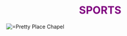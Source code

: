 <h1 align="center">
  <b style="color:purple;">SPORTS</b><br>
</h1>


 <img class="imgleft" src="file:///Users/edimaimoh/Desktop/Screenshot%202019-01-08%20at%2022.15.57.png" alt="
=Pretty Place Chapel" >
